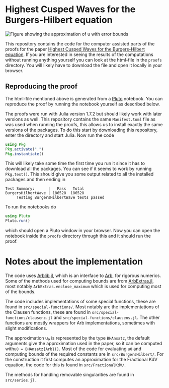 # Highest Cusped Waves for the Burgers-Hilbert equation

![Figure showing the approximation of u with error
bounds](figures/BH-u.png)

This repository contains the code for the computer assisted parts of
the proofs for the paper [Highest Cusped Waves for the Burgers-Hilbert
equation](https://arxiv.org/abs/XXX). If you are interested in seeing
the results of the computations without running anything yourself you
can look at the html-file in the `proofs` directory. You will likely
have to download the file and open it locally in your browser.

## Reproducing the proof

The html-file mentioned above is generated from a
[Pluto](https://github.com/fonsp/Pluto.jl) notebook. You can reproduce
the proof by running the notebook yourself as described below.

The proofs were run with Julia version 1.7.2 but should likely work
with later versions as well. This repository contains the same
`Manifest.toml` file as was used when running the proofs, this allows
us to install exactly the same versions of the packages. To do this
start by downloading this repository, enter the directory and start
Julia. Now run the code

``` julia
using Pkg
Pkg.activate(".")
Pkg.instantiate()
```

This will likely take some time the first time you run it since it has
to download all the packages. You can see if it seems to work by
running `Pkg.test()`. This should give you some output related to all
the installed packages and then ending in

```
Test Summary:      |   Pass   Total
BurgersHilbertWave | 186528  186528
     Testing BurgersHilbertWave tests passed
```

To run the notebooks do

``` julia
using Pluto
Pluto.run()
```

which should open a Pluto window in your browser. Now you can open the
notebook inside the `proofs` directory through this and it should run
the proof.

# Notes about the implementation
The code uses [Arblib.jl](https://github.com/kalmarek/Arblib.jl),
which is an interface to [Arb](https://www.arblib.org/), for rigorous
numerics. Some of the methods used for computing bounds are from
[ArbExtras.jl](https://github.com/Joel-Dahne/ArbExtras.jl), most
notably `ArbExtras.enclose_maximum` which is used for computing most
of the bounds.

The code includes implementations of some special functions, these are
found in `src/special-functions/`. Most notably are the
implementations of the Clausen functions, these are found in
`src/special-functions/clausenc.jl` and
`src/special-functions/clausens.jl`. The other functions are mostly
wrappers for Arb implementations, sometimes with slight modifications.

The approximation u₀ is represented by the type `BHAnsatz`, the
default arguments give the approximation used in the paper, so it can
be computed with`u0 = BHAnsatz{Arb}()`. Most of the code for
evaluating `u0` and computing bounds of the required constants are in
`src/BurgersHilbert/`. For the construction it first computes an
approximation for the Fractional KdV equation, the code for this is
found in `src/FractionalKdV/`.

The methods for handling removable singularities are found in
`src/series.jl`.
